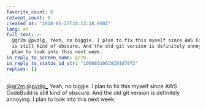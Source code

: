 ```yaml
---
favorite_count: 0
retweet_count: 0
created_at: "2018-05-27T18:13:18.000Z"
lang: en
full_text: >-
  @gr2m @pvdlg_ Yeah, no biggie. I plan to fix this myself since AWS CodeBuild
  is still kind of obscure. And the old git version is definitely annoying. I
  plan to look into this next week.
in_reply_to_screen_name: gr2m
in_reply_to_status_id_str: "1000801063929167872"
replies: []
---
```


[@gr2m](https://twitter.com/gr2m) [@pvdlg\_](https://twitter.com/pvdlg_) Yeah,
no biggie. I plan to fix this myself since AWS CodeBuild is still kind of
obscure. And the old git version is definitely annoying. I plan to look into
this next week.
